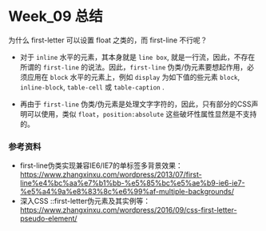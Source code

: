# Week_09 总结

为什么 first-letter 可以设置 float 之类的，而 first-line 不行呢？
- 对于 `inline` 水平的元素，其本身就是 `line box`, 就是一行流，因此，不存在所谓的 `first-line` 的说法。因此，`first-line` 伪类/伪元素要想起作用，必须应用在 `block` 水平的元素上，例如 `display` 为如下值的些元素 `block`, `inline-block`, `table-cell` 或 `table-caption` .

- 再由于 `first-line` 伪类/伪元素是处理文字字符的，因此，只有部分的CSS声明可以使用，类似 `float`，`position:absolute` 这些破坏性属性显然是不支持的。

### 参考资料
- first-line伪类实现兼容IE6/IE7的单标签多背景效果：https://www.zhangxinxu.com/wordpress/2013/07/first-line%e4%bc%aa%e7%b1%bb-%e5%85%bc%e5%ae%b9-ie6-ie7-%e5%a4%9a%e8%83%8c%e6%99%af-multiple-backgrounds/
- 深入CSS ::first-letter伪元素及其实例等：https://www.zhangxinxu.com/wordpress/2016/09/css-first-letter-pseudo-element/